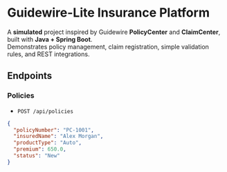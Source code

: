# Guidewire-Lite Insurance Platform

A **simulated** project inspired by Guidewire **PolicyCenter** and **ClaimCenter**, built with **Java + Spring Boot**.  
Demonstrates policy management, claim registration, simple validation rules, and REST integrations.

## Endpoints
### Policies
- `POST /api/policies`
```json
{
  "policyNumber": "PC-1001",
  "insuredName": "Alex Morgan",
  "productType": "Auto",
  "premium": 650.0,
  "status": "New"
}


